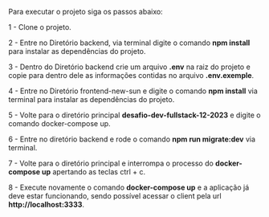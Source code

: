 Para executar o projeto siga os passos abaixo:

1 - Clone o projeto.

2 - Entre no Diretório backend, via terminal digite o comando **npm install** para instalar as dependências do projeto.

3 - Dentro do Diretório backend crie um arquivo **.env** na raiz do projeto e copie para dentro dele as informações contidas no arquivo **.env.exemple**.

4 - Entre no Diretório frontend-new-sun e digite o comando **npm install** via terminal para instalar as dependências do projeto.

5 - Volte para o diretório principal **desafio-dev-fullstack-12-2023** e digite o comando docker-compose up.

6 - Entre no diretório backend e rode o comando **npm run migrate:dev** via terminal.

7 - Volte para o diretório principal e interrompa o processo do **docker-compose up** apertando as teclas ctrl + c.

8 - Execute novamente o comando **docker-compose up** e a aplicação já deve estar funcionando, sendo possível acessar o client pela url **http://localhost:3333**.